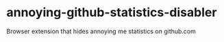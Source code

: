 # annoying-github-statistics-disabler

Browser extension that hides annoying me statistics on github.com
